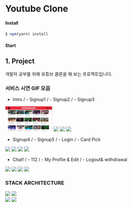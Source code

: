 # Youtube Clone

#### Install

```js
$ npm(yarn) install
```

#### Start

## 1. Project

개발자 공부를 위해 유튜브 클론을 해 보는 프로젝트입니다.

### 서비스 시연 GIF 모음

- Intro / - Signup1 / - Signup2 / - Signup3

<div>
<img width="150" src="./img/main.png" />
<img width="150" src="./assets/readme/final2.gif" />
<img width="150" src="./assets/readme/final3.gif" />
<img width="150" src="./assets/readme/final3.gif" />
</div>

- Signup4 / - Signup5 / - Login / - Card Pick

<div>
<img width="150" src="./assets/readme/5.gif" />
<img width="150" src="./assets/readme/6.gif" />
<img width="150" src="./assets/readme/ezgif.com-video-to-gif.gif" />
<img width="150" src="./assets/readme/ezgif.com-video-to-gif_(2).gif" />
</div>

- Chat! / - 112 / - My Profile & Edit / - Logout& withdrawal

<div>
<img width="150" src="./assets/readme/Final10.gif" />
<img width="150" src="./assets/readme/Final11.gif" />
<img width="150" src="./assets/readme/ezgif.com-video-to-gif_(1).gif" />
<img width="150" src="./assets/readme/13.gif" />
</div>

### STACK ARCHITECTURE

<div>
<img width="200" src="./assets/readme/Untitled.png" />
<img width="200" src="./assets/readme/backend.png" />
</div>
<div>
<img width="200" src="./assets/readme/frontend.png" />
<img width="200" src="./assets/readme/stackarchi.png" />
</div>
